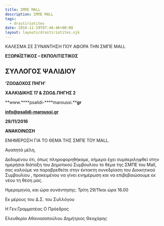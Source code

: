 ```yaml
---
title: ΣΜΠΕ MALL
description: ΣΜΠΕ MALL
tags:
  - drastiriotites
date: 2016-11-29T07:48:46+00:00
layout: layouts/drastiriotites.njk
---
```

ΚΑΛΕΣΜΑ ΣΕ ΣΥΝΑΝΤΗΣΗ ΠΟΥ ΑΦΟΡΑ ΤΗΝ ΣΜΠΕ MALL
<!-- excerpt -->
 **ΕΞΩΡΑΪΣΤΙΚΟΣ – ΕΚΠΟΛΙΤΙΣΤΙΚΟΣ**

##  ΣΥΛΛΟΓΟΣ ΨΑΛΙΔΙΟΥ

 **‘ΖΩΟΔΟΧΟΣ ΠΗΓΗ’**

 **ΧΑΛΚΙΔΙΚΗΣ 17 &amp; ΖΩΟΔ.ΠΗΓΗΣ 2**

 **www.****psalidi-****maroussi.****gr**

 **info@psalidi-maroussi.gr**

 **29/****11/201****6**

**ΑΝΑΚΟΙΝΩΣΗ**

ΕΝΗΜΕΡΩΣΗ ΓΙΑ ΤΟ ΘΕΜΑ ΤΗΣ ΣΜΠΕ ΤΟΥ MALL.

Αγαπητά μέλη,

Δεδομένου ότι, όπως πληροφορηθήκαμε, σήμερα έχει συμπεριληφθεί στην ημερήσια διάταξη του Δημοτικού Συμβουλίου το θέμα της ΣΜΠΕ του Mall, σας καλούμε να παραβρεθείτε στην έκτακτη συνεδρίαση του Διοικητικού Συμβουλίου , προκειμένου να γίνει ενημέρωση και να επιβεβαιώσουμε εκ νέου τη θέση μας.

Ημερομηνία, και ώρα συνάντησης: Τρίτη 29/11και ώρα 16.00

Εκ μέρους του Δ.Σ. του Συλλόγου

 Η Γεν.Γραμματέας Ο Πρόεδρος

Ελευθερία Αθανασοπούλου Δημήτριος Θεοχάρης
